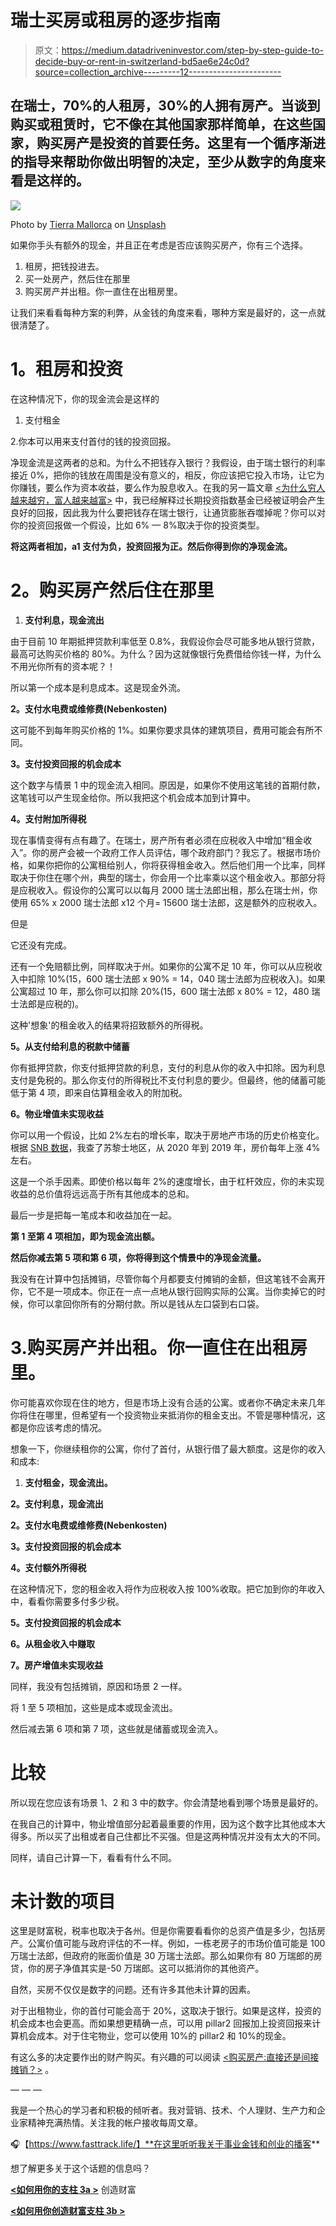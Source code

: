 # 瑞士买房或租房的逐步指南

> 原文：<https://medium.datadriveninvestor.com/step-by-step-guide-to-decide-buy-or-rent-in-switzerland-bd5ae6e24c0d?source=collection_archive---------12----------------------->

## 在瑞士，70%的人租房，30%的人拥有房产。当谈到购买或租赁时，它不像在其他国家那样简单，在这些国家，购买房产是投资的首要任务。这里有一个循序渐进的指导来帮助你做出明智的决定，至少从数字的角度来看是这样的。

![](img/72dc995c74945e662fe02f96f23cb396.png)

Photo by [Tierra Mallorca](https://unsplash.com/@tierramallorca?utm_source=unsplash&utm_medium=referral&utm_content=creditCopyText) on [Unsplash](https://unsplash.com/s/photos/rents?utm_source=unsplash&utm_medium=referral&utm_content=creditCopyText)

如果你手头有额外的现金，并且正在考虑是否应该购买房产，你有三个选择。

1.  租房，把钱投进去。
2.  买一处房产，然后住在那里
3.  购买房产并出租。你一直住在出租房里。

让我们来看看每种方案的利弊，从金钱的角度来看，哪种方案是最好的，这一点就很清楚了。

# **1。租房和投资**

在这种情况下，你的现金流会是这样的

1.  支付租金

2.你本可以用来支付首付的钱的投资回报。

净现金流是这两者的总和。为什么不把钱存入银行？我假设，由于瑞士银行的利率接近 0%，把你的钱放在周围是没有意义的，相反，你应该把它投入市场，让它为你赚钱，要么作为资本收益，要么作为股息收入。在我的另一篇文章 [<为什么穷人越来越穷，富人越来越富>](https://medium.com/datadriveninvestor/why-the-poor-are-poorer-the-rich-are-richer-802a5437f431) 中，我已经解释过长期投资指数基金已经被证明会产生良好的回报，因此我为什么要把钱存在瑞士银行，让通货膨胀吞噬掉呢？你可以对你的投资回报做一个假设，比如 6% — 8%取决于你的投资类型。

**将这两者相加，a1 支付为负，投资回报为正。然后你得到你的净现金流。**

# **2。购买房产然后住在那里**

1.  **支付利息，现金流出**

由于目前 10 年期抵押贷款利率低至 0.8%，我假设你会尽可能多地从银行贷款，最高可达购买价格的 80%。为什么？因为这就像银行免费借给你钱一样，为什么不用光你所有的资本呢？！

所以第一个成本是利息成本。这是现金外流。

**2。支付水电费或维修费(Nebenkosten)**

这可能不到每年购买价格的 1%。如果你要求具体的建筑项目，费用可能会有所不同。

**3。支付投资回报的机会成本**

这个数字与情景 1 中的现金流入相同。原因是，如果你不使用这笔钱的首期付款，这笔钱可以产生现金给你。所以我把这个机会成本加到计算中。

**4。支付附加所得税**

现在事情变得有点有趣了。在瑞士，房产所有者必须在应税收入中增加“租金收入”。你的房产会被一个政府工作人员评估，哪个政府部门？我忘了。根据市场价格，如果你把你的公寓租给别人，你将获得租金收入。然后他们用一个比率，同样取决于你住在哪个州，典型的瑞士，你会用一个比率乘以这个租金收入。那部分将是应税收入。假设你的公寓可以以每月 2000 瑞士法郎出租，那么在瑞士州，你使用 65% x 2000 瑞士法郎 x12 个月= 15600 瑞士法郎，这是额外的应税收入。

但是

它还没有完成。

还有一个免赔额比例，同样取决于州。如果你的公寓不足 10 年，你可以从应税收入中扣除 10%(15，600 瑞士法郎 x 90% = 14，040 瑞士法郎为应税收入)。如果公寓超过 10 年，那么你可以扣除 20%(15，600 瑞士法郎 x 80% = 12，480 瑞士法郎是应税的)。

这种'想象'的租金收入的结果将招致额外的所得税。

**5。从支付给利息的税款中储蓄**

你有抵押贷款，你支付抵押贷款的利息，支付的利息从你的收入中扣除。因为利息支付是免税的。那么你支付的所得税比不支付利息的要少。但最终，他的储蓄可能低于第 4 项，即来自估算租金收入的附加税。

**6。物业增值未实现收益**

你可以用一个假设，比如 2%左右的增长率，取决于房地产市场的历史价格变化。根据 [SNB 数据](https://data.snb.ch/en/publishingSet/B)，我查了苏黎士地区，从 2020 年到 2019 年，房价每年上涨 4%左右。

这是一个杀手因素。即使价格以每年 2%的速度增长，由于杠杆效应，你的未实现收益的总价值将远远高于所有其他成本的总和。

最后一步是把每一笔成本和收益加在一起。

**第 1 至第 4 项相加，即为现金流出额。**

**然后你减去第 5 项和第 6 项，你将得到这个情景中的净现金流量。**

我没有在计算中包括摊销，尽管你每个月都要支付摊销的金额，但这笔钱不会离开你，它不是一项成本。你正在一点一点地从银行回购实际的公寓。当你卖掉它的时候，你可以拿回你所有的分期付款。所以是钱从左口袋到右口袋。

# 3.**购买房产并出租。你一直住在出租房里。**

你可能喜欢你现在住的地方，但是市场上没有合适的公寓。或者你不确定未来几年你将住在哪里，但希望有一个投资物业来抵消你的租金支出。不管是哪种情况，这都是你应该考虑的情况。

想象一下，你继续租你的公寓，你付了首付，从银行借了最大额度。这是你的收入和成本:

1.  **支付租金，现金流出。**

**2。支付利息，现金流出**

**2。支付水电费或维修费(Nebenkosten)**

**3。支付投资回报的机会成本**

**4。支付额外所得税**

在这种情况下，您的租金收入将作为应税收入按 100%收取。把它加到你的年收入中，看看你需要多付多少税。

**5。支付投资回报的机会成本**

**6。从租金收入中赚取**

**7。房产增值未实现收益**

同样，我没有包括摊销，原因和场景 2 一样。

将 1 至 5 项相加，这些是成本或现金流出。

然后减去第 6 项和第 7 项，这些就是储蓄或现金流入。

# 比较

所以现在您应该有场景 1、2 和 3 中的数字。你会清楚地看到哪个场景是最好的。

在我自己的计算中，物业增值部分起着最重要的作用，因为这个数字比其他成本大得多。所以买了出租或者自己住都比不买强。但是这两种情况并没有太大的不同。

同样，请自己计算一下，看看有什么不同。

# **未计数的项目**

这里是财富税，税率也取决于各州。但是你需要看看你的总资产值是多少，包括房产。公寓价值可能与政府评估的不一样。例如，一栋老房子的市场价值可能是 100 万瑞士法郎，但政府的账面价值是 30 万瑞士法郎。那么如果你有 80 万瑞郎的房贷，你的房子净值其实是-50 万瑞郎。这可以抵消你的其他资产。

自然，买房不仅仅是数字的问题。还有许多其他未计算的因素。

对于出租物业，你的首付可能会高于 20%，这取决于银行。如果是这样，投资的机会成本也会更高。而如果想更精确一点，可以用 pillar2 回报加上投资回报来计算机会成本。对于住宅物业，您可以使用 10%的 pillar2 和 10%的现金。

有这么多的决定要作出的财产购买。有兴趣的可以阅读 [<购买房产:直接还是间接摊销？>](https://www.fasttrack.life/blog/buying-a-property-direct-or-indirect-amortisation) 。

— — —

我是一个热心的学习者和积极的倾听者。我对营销、技术、个人理财、生产力和企业家精神充满热情。关注我的帐户接收每周文章。

🎧【https://www.fasttrack.life/】**在这里听听我关于事业金钱和创业的播客**

想了解更多关于这个话题的信息吗？

[**<如何用你的支柱 3a >**](https://medium.com/makingofamillionaire/how-to-create-wealth-with-your-pillar-3a-300cc281554f) 创造财富

[**<如何用你创造财富支柱 3b >**](https://medium.com/makingofamillionaire/how-to-create-wealth-with-you-pillar-3b-3c7c61b71d23)